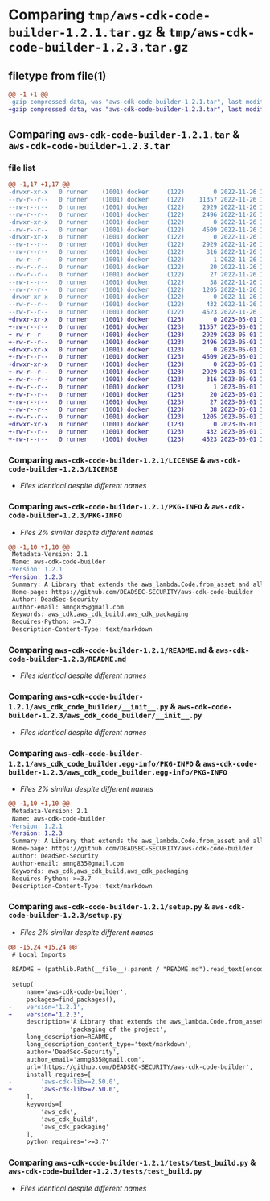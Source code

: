 # Comparing `tmp/aws-cdk-code-builder-1.2.1.tar.gz` & `tmp/aws-cdk-code-builder-1.2.3.tar.gz`

## filetype from file(1)

```diff
@@ -1 +1 @@
-gzip compressed data, was "aws-cdk-code-builder-1.2.1.tar", last modified: Sat Nov 26 15:37:04 2022, max compression
+gzip compressed data, was "aws-cdk-code-builder-1.2.3.tar", last modified: Mon May  1 19:30:06 2023, max compression
```

## Comparing `aws-cdk-code-builder-1.2.1.tar` & `aws-cdk-code-builder-1.2.3.tar`

### file list

```diff
@@ -1,17 +1,17 @@
-drwxr-xr-x   0 runner    (1001) docker     (122)        0 2022-11-26 15:37:04.035536 aws-cdk-code-builder-1.2.1/
--rw-r--r--   0 runner    (1001) docker     (122)    11357 2022-11-26 15:36:52.000000 aws-cdk-code-builder-1.2.1/LICENSE
--rw-r--r--   0 runner    (1001) docker     (122)     2929 2022-11-26 15:37:04.035536 aws-cdk-code-builder-1.2.1/PKG-INFO
--rw-r--r--   0 runner    (1001) docker     (122)     2496 2022-11-26 15:36:52.000000 aws-cdk-code-builder-1.2.1/README.md
-drwxr-xr-x   0 runner    (1001) docker     (122)        0 2022-11-26 15:37:04.031536 aws-cdk-code-builder-1.2.1/aws_cdk_code_builder/
--rw-r--r--   0 runner    (1001) docker     (122)     4509 2022-11-26 15:36:52.000000 aws-cdk-code-builder-1.2.1/aws_cdk_code_builder/__init__.py
-drwxr-xr-x   0 runner    (1001) docker     (122)        0 2022-11-26 15:37:04.035536 aws-cdk-code-builder-1.2.1/aws_cdk_code_builder.egg-info/
--rw-r--r--   0 runner    (1001) docker     (122)     2929 2022-11-26 15:37:04.000000 aws-cdk-code-builder-1.2.1/aws_cdk_code_builder.egg-info/PKG-INFO
--rw-r--r--   0 runner    (1001) docker     (122)      316 2022-11-26 15:37:04.000000 aws-cdk-code-builder-1.2.1/aws_cdk_code_builder.egg-info/SOURCES.txt
--rw-r--r--   0 runner    (1001) docker     (122)        1 2022-11-26 15:37:04.000000 aws-cdk-code-builder-1.2.1/aws_cdk_code_builder.egg-info/dependency_links.txt
--rw-r--r--   0 runner    (1001) docker     (122)       20 2022-11-26 15:37:04.000000 aws-cdk-code-builder-1.2.1/aws_cdk_code_builder.egg-info/requires.txt
--rw-r--r--   0 runner    (1001) docker     (122)       27 2022-11-26 15:37:04.000000 aws-cdk-code-builder-1.2.1/aws_cdk_code_builder.egg-info/top_level.txt
--rw-r--r--   0 runner    (1001) docker     (122)       38 2022-11-26 15:37:04.035536 aws-cdk-code-builder-1.2.1/setup.cfg
--rw-r--r--   0 runner    (1001) docker     (122)     1205 2022-11-26 15:36:52.000000 aws-cdk-code-builder-1.2.1/setup.py
-drwxr-xr-x   0 runner    (1001) docker     (122)        0 2022-11-26 15:37:04.035536 aws-cdk-code-builder-1.2.1/tests/
--rw-r--r--   0 runner    (1001) docker     (122)      432 2022-11-26 15:36:52.000000 aws-cdk-code-builder-1.2.1/tests/__init__.py
--rw-r--r--   0 runner    (1001) docker     (122)     4523 2022-11-26 15:36:52.000000 aws-cdk-code-builder-1.2.1/tests/test_build.py
+drwxr-xr-x   0 runner    (1001) docker     (123)        0 2023-05-01 19:30:06.184984 aws-cdk-code-builder-1.2.3/
+-rw-r--r--   0 runner    (1001) docker     (123)    11357 2023-05-01 19:29:50.000000 aws-cdk-code-builder-1.2.3/LICENSE
+-rw-r--r--   0 runner    (1001) docker     (123)     2929 2023-05-01 19:30:06.184984 aws-cdk-code-builder-1.2.3/PKG-INFO
+-rw-r--r--   0 runner    (1001) docker     (123)     2496 2023-05-01 19:29:50.000000 aws-cdk-code-builder-1.2.3/README.md
+drwxr-xr-x   0 runner    (1001) docker     (123)        0 2023-05-01 19:30:06.180984 aws-cdk-code-builder-1.2.3/aws_cdk_code_builder/
+-rw-r--r--   0 runner    (1001) docker     (123)     4509 2023-05-01 19:29:50.000000 aws-cdk-code-builder-1.2.3/aws_cdk_code_builder/__init__.py
+drwxr-xr-x   0 runner    (1001) docker     (123)        0 2023-05-01 19:30:06.184984 aws-cdk-code-builder-1.2.3/aws_cdk_code_builder.egg-info/
+-rw-r--r--   0 runner    (1001) docker     (123)     2929 2023-05-01 19:30:06.000000 aws-cdk-code-builder-1.2.3/aws_cdk_code_builder.egg-info/PKG-INFO
+-rw-r--r--   0 runner    (1001) docker     (123)      316 2023-05-01 19:30:06.000000 aws-cdk-code-builder-1.2.3/aws_cdk_code_builder.egg-info/SOURCES.txt
+-rw-r--r--   0 runner    (1001) docker     (123)        1 2023-05-01 19:30:06.000000 aws-cdk-code-builder-1.2.3/aws_cdk_code_builder.egg-info/dependency_links.txt
+-rw-r--r--   0 runner    (1001) docker     (123)       20 2023-05-01 19:30:06.000000 aws-cdk-code-builder-1.2.3/aws_cdk_code_builder.egg-info/requires.txt
+-rw-r--r--   0 runner    (1001) docker     (123)       27 2023-05-01 19:30:06.000000 aws-cdk-code-builder-1.2.3/aws_cdk_code_builder.egg-info/top_level.txt
+-rw-r--r--   0 runner    (1001) docker     (123)       38 2023-05-01 19:30:06.184984 aws-cdk-code-builder-1.2.3/setup.cfg
+-rw-r--r--   0 runner    (1001) docker     (123)     1205 2023-05-01 19:29:50.000000 aws-cdk-code-builder-1.2.3/setup.py
+drwxr-xr-x   0 runner    (1001) docker     (123)        0 2023-05-01 19:30:06.184984 aws-cdk-code-builder-1.2.3/tests/
+-rw-r--r--   0 runner    (1001) docker     (123)      432 2023-05-01 19:29:50.000000 aws-cdk-code-builder-1.2.3/tests/__init__.py
+-rw-r--r--   0 runner    (1001) docker     (123)     4523 2023-05-01 19:29:50.000000 aws-cdk-code-builder-1.2.3/tests/test_build.py
```

### Comparing `aws-cdk-code-builder-1.2.1/LICENSE` & `aws-cdk-code-builder-1.2.3/LICENSE`

 * *Files identical despite different names*

### Comparing `aws-cdk-code-builder-1.2.1/PKG-INFO` & `aws-cdk-code-builder-1.2.3/PKG-INFO`

 * *Files 2% similar despite different names*

```diff
@@ -1,10 +1,10 @@
 Metadata-Version: 2.1
 Name: aws-cdk-code-builder
-Version: 1.2.1
+Version: 1.2.3
 Summary: A Library that extends the aws_lambda.Code.from_asset and allows for auto packaging of the project
 Home-page: https://github.com/DEADSEC-SECURITY/aws-cdk-code-builder
 Author: DeadSec-Security
 Author-email: amng835@gmail.com
 Keywords: aws_cdk,aws_cdk_build,aws_cdk_packaging
 Requires-Python: >=3.7
 Description-Content-Type: text/markdown
```

### Comparing `aws-cdk-code-builder-1.2.1/README.md` & `aws-cdk-code-builder-1.2.3/README.md`

 * *Files identical despite different names*

### Comparing `aws-cdk-code-builder-1.2.1/aws_cdk_code_builder/__init__.py` & `aws-cdk-code-builder-1.2.3/aws_cdk_code_builder/__init__.py`

 * *Files identical despite different names*

### Comparing `aws-cdk-code-builder-1.2.1/aws_cdk_code_builder.egg-info/PKG-INFO` & `aws-cdk-code-builder-1.2.3/aws_cdk_code_builder.egg-info/PKG-INFO`

 * *Files 2% similar despite different names*

```diff
@@ -1,10 +1,10 @@
 Metadata-Version: 2.1
 Name: aws-cdk-code-builder
-Version: 1.2.1
+Version: 1.2.3
 Summary: A Library that extends the aws_lambda.Code.from_asset and allows for auto packaging of the project
 Home-page: https://github.com/DEADSEC-SECURITY/aws-cdk-code-builder
 Author: DeadSec-Security
 Author-email: amng835@gmail.com
 Keywords: aws_cdk,aws_cdk_build,aws_cdk_packaging
 Requires-Python: >=3.7
 Description-Content-Type: text/markdown
```

### Comparing `aws-cdk-code-builder-1.2.1/setup.py` & `aws-cdk-code-builder-1.2.3/setup.py`

 * *Files 2% similar despite different names*

```diff
@@ -15,24 +15,24 @@
 # Local Imports
 
 README = (pathlib.Path(__file__).parent / "README.md").read_text(encoding='utf8')
 
 setup(
     name='aws-cdk-code-builder',
     packages=find_packages(),
-    version='1.2.1',
+    version='1.2.3',
     description='A Library that extends the aws_lambda.Code.from_asset and allows for auto '
                 'packaging of the project',
     long_description=README,
     long_description_content_type='text/markdown',
     author='DeadSec-Security',
     author_email='amng835@gmail.com',
     url='https://github.com/DEADSEC-SECURITY/aws-cdk-code-builder',
     install_requires=[
-        'aws-cdk-lib==2.50.0',
+        'aws-cdk-lib>=2.50.0',
     ],
     keywords=[
         'aws_cdk',
         'aws_cdk_build',
         'aws_cdk_packaging'
     ],
     python_requires='>=3.7'
```

### Comparing `aws-cdk-code-builder-1.2.1/tests/test_build.py` & `aws-cdk-code-builder-1.2.3/tests/test_build.py`

 * *Files identical despite different names*

